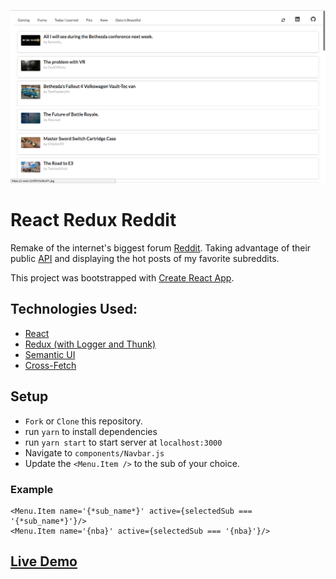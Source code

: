 ![React Redux Reddit Screenshot](/public/images/RepoScreenShot.png?raw=true "Optional Title")

# React Redux Reddit

Remake of the internet's biggest forum [Reddit](https://www.reddit.com/). Taking advantage of their public [API](https://www.reddit.com/dev/api) and displaying the hot posts of my favorite subreddits.

This project was bootstrapped with [Create React App](https://github.com/facebookincubator/create-react-app).

## Technologies Used:
* [React](https://reactjs.org/)
* [Redux (with Logger and Thunk)](https://reduxjs.org/)
* [Semantic UI](https://semantic-ui.com/)
* [Cross-Fetch](https://github.github.io/fetch/)

## Setup

* `Fork` or `Clone` this repository.
* run `yarn` to install dependencies
* run `yarn start` to start server at `localhost:3000`
* Navigate to `components/Navbar.js`
* Update the `<Menu.Item />` to the sub of your choice.

### Example
```
<Menu.Item name='{*sub_name*}' active={selectedSub === '{*sub_name*}'}/>
<Menu.Item name='{nba}' active={selectedSub === '{nba}'}/>

```

## <a href="https://fnyambati.github.io/react-redux-reddit" target="_blank">Live Demo</a>

